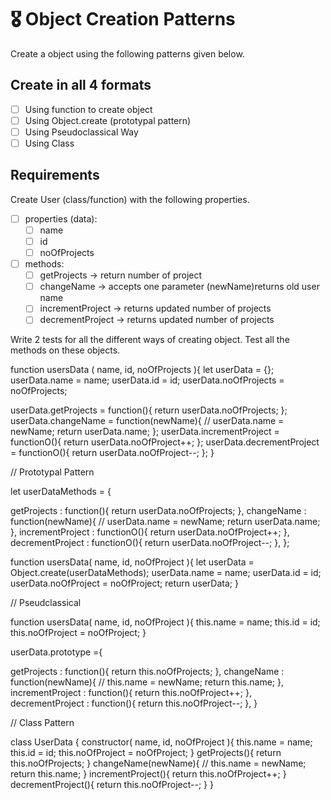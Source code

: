 # 🎖 Object Creation Patterns

Create a object using the following patterns given below.

## Create in all 4 formats

- [ ] Using function to create object
- [ ] Using Object.create (prototypal pattern)
- [ ] Using Pseudoclassical Way
- [ ] Using Class

## Requirements

Create User (class/function) with the following properties.

- [ ] properties (data):
  - [ ] name
  - [ ] id
  - [ ] noOfProjects
- [ ] methods:
  - [ ] getProjects -> return number of project
  - [ ] changeName -> accepts one parameter (newName)returns old user name
  - [ ] incrementProject -> returns updated number of projects
  - [ ] decrementProject -> returns updated number of projects

Write 2 tests for all the different ways of creating object. Test all the methods on these objects.


function usersData ( name, id, noOfProjects ){
  let userData = {};
  userData.name = name;
  userData.id = id;
  userData.noOfProjects = noOfProjects;

  userData.getProjects = function(){
    return userData.noOfProjects;
  };
  userData.changeName = function(newName){
    // userData.name = newName;
    return userData.name;
  };
  userData.incrementProject = functionO(){
    return userData.noOfProject++;
  };
  userData.decrementProject = functionO(){
    return userData.noOfProject--;
  };
}

// Prototypal Pattern 

let userDataMethods = {

  getProjects : function(){
    return userData.noOfProjects;
  },
  changeName : function(newName){
    // userData.name = newName;
    return userData.name;
  },
  incrementProject : functionO(){
    return userData.noOfProject++;
  },
  decrementProject : functionO(){
    return userData.noOfProject--;
  },
};

function usersData( name, id, noOfProject ){
  let userData = Object.create(userDataMethods);
  userData.name = name;
  userData.id = id;
  userData.noOfProject = noOfProject;
  return userData;
}

// Pseudclassical

function usersData( name, id, noOfProject ){
  this.name = name;
  this.id = id;
  this.noOfProject = noOfProject;
}

  userData.prototype ={

  getProjects : function(){
    return this.noOfProjects;
  },
  changeName : function(newName){
    // this.name = newName;
    return this.name;
  },
  incrementProject : function(){
    return this.noOfProject++;
  },
  decrementProject : function(){
    return this.noOfProject--;
  },
}

// Class Pattern 

class UserData {
  constructor( name, id, noOfProject ){
    this.name = name;
    this.id = id;
    this.noOfProject = noOfProject;
  }
  getProjects(){
    return this.noOfProjects;
  }
  changeName(newName){
    // this.name = newName;
    return this.name;
  }
  incrementProject(){
    return this.noOfProject++;
  }
  decrementProject(){
    return this.noOfProject--;
  }
}